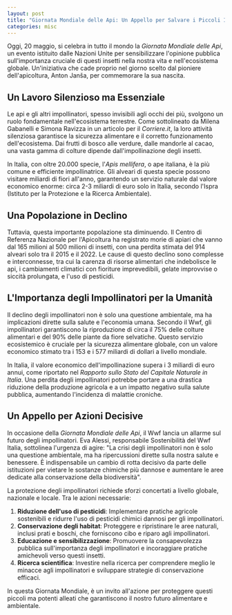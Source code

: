 ```yaml
---
layout: post
title: "Giornata Mondiale delle Api: Un Appello per Salvare i Piccoli Impollinatori, Garanti della Nostra Sicurezza Alimentare"
categories: misc
---
```

Oggi, 20 maggio, si celebra in tutto il mondo la *Giornata Mondiale delle Api*, un evento istituito dalle Nazioni Unite per sensibilizzare l'opinione pubblica sull'importanza cruciale di questi insetti nella nostra vita e nell'ecosistema globale. Un'iniziativa che cade proprio nel giorno scelto dal pioniere dell'apicoltura, Anton Janša, per commemorare la sua nascita.

## **Un Lavoro Silenzioso ma Essenziale**

Le api e gli altri impollinatori, spesso invisibili agli occhi dei più, svolgono un ruolo fondamentale nell'ecosistema terrestre. Come sottolineato da Milena Gabanelli e Simona Ravizza in un articolo per il *Corriere.it*, la loro attività silenziosa garantisce la sicurezza alimentare e il corretto funzionamento dell'ecosistema. Dai frutti di bosco alle verdure, dalle mandorle al cacao, una vasta gamma di colture dipende dall'impollinazione degli insetti.

In Italia, con oltre 20.000 specie, l'*Apis mellifera*, o ape italiana, è la più comune e efficiente impollinatrice. Gli alveari di questa specie possono visitare miliardi di fiori all'anno, garantendo un servizio naturale dal valore economico enorme: circa 2-3 miliardi di euro solo in Italia, secondo l'Ispra (Istituto per la Protezione e la Ricerca Ambientale).

## **Una Popolazione in Declino**

Tuttavia, questa importante popolazione sta diminuendo. Il Centro di Referenza Nazionale per l'Apicoltura ha registrato morie di apiari che vanno dal 165 milioni al 500 milioni di insetti, con una perdita stimata del 914 alveari solo tra il 2015 e il 2022. Le cause di questo declino sono complesse e interconnesse, tra cui la carenza di risorse alimentari che indebolisce le api, i cambiamenti climatici con fioriture imprevedibili, gelate improvvise o siccità prolungata, e l'uso di pesticidi.

## **L'Importanza degli Impollinatori per la Umanità**

Il declino degli impollinatori non è solo una questione ambientale, ma ha implicazioni dirette sulla salute e l'economia umana. Secondo il Wwf, gli impollinatori garantiscono la riproduzione di circa il 75% delle colture alimentari e del 90% delle piante da fiore selvatiche. Questo servizio ecosistemico è cruciale per la sicurezza alimentare globale, con un valore economico stimato tra i 153 e i 577 miliardi di dollari a livello mondiale.

In Italia, il valore economico dell'impollinazione supera i 3 miliardi di euro annui, come riportato nel *Rapporto sullo Stato del Capitale Naturale in Italia*. Una perdita degli impollinatori potrebbe portare a una drastica riduzione della produzione agricola e a un impatto negativo sulla salute pubblica, aumentando l'incidenza di malattie croniche.

## **Un Appello per Azioni Decisive**

In occasione della *Giornata Mondiale delle Api*, il Wwf lancia un allarme sul futuro degli impollinatori. Eva Alessi, responsabile Sostenibilità del Wwf Italia, sottolinea l'urgenza di agire: "La crisi degli impollinatori non è solo una questione ambientale, ma ha ripercussioni dirette sulla nostra salute e benessere. È indispensabile un cambio di rotta decisivo da parte delle istituzioni per vietare le sostanze chimiche più dannose e aumentare le aree dedicate alla conservazione della biodiversità".

La protezione degli impollinatori richiede sforzi concertati a livello globale, nazionale e locale. Tra le azioni necessarie:

1. **Riduzione dell'uso di pesticidi**: Implementare pratiche agricole sostenibili e ridurre l'uso di pesticidi chimici dannosi per gli impollinatori.
2. **Conservazione degli habitat**: Proteggere e ripristinare le aree naturali, inclusi prati e boschi, che forniscono cibo e riparo agli impollinatori.
3. **Educazione e sensibilizzazione**: Promuovere la consapevolezza pubblica sull'importanza degli impollinatori e incoraggiare pratiche amichevoli verso questi insetti.
4. **Ricerca scientifica**: Investire nella ricerca per comprendere meglio le minacce agli impollinatori e sviluppare strategie di conservazione efficaci.

In questa Giornata Mondiale, è un invito all'azione per proteggere questi piccoli ma potenti alleati che garantiscono il nostro futuro alimentare e ambientale.